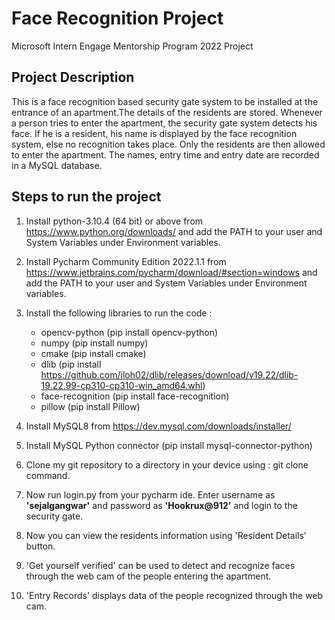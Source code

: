 # Face Recognition Project
Microsoft Intern Engage Mentorship Program 2022 Project

## Project Description
This is a face recognition based security gate system to be installed at the entrance of an apartment.The details of the residents are stored. Whenever a person tries to enter the apartment, the security gate system detects his face. If he is a resident, his name is displayed by the face recognition system, else no recognition takes place. Only the residents are then allowed to enter the apartment. The names, entry time and entry date are recorded in a MySQL database.

## Steps to run the project
1. Install python-3.10.4 (64 bit) or above from https://www.python.org/downloads/ and add the PATH to your user and System Variables under Environment variables.

2. Install Pycharm Community Edition 2022.1.1 from https://www.jetbrains.com/pycharm/download/#section=windows and add the PATH to your user and System Variables under Environment variables.

3. Install the following libraries to run the code :
     * opencv-python (pip install opencv-python)
     * numpy (pip install numpy)
     * cmake (pip install cmake)
     * dlib (pip install https://github.com/jloh02/dlib/releases/download/v19.22/dlib-19.22.99-cp310-cp310-win_amd64.whl)
     * face-recognition (pip install face-recognition)
     * pillow (pip install Pillow) 
5. Install MySQL8 from https://dev.mysql.com/downloads/installer/ 

5. Install MySQL Python connector (pip install mysql-connector-python)

6. Clone my git repository to a directory in your device using : git clone command.

7. Now run login.py from your pycharm ide. Enter username as **'sejalgangwar'** and password as **'Hookrux@912'** and login to the security gate.

8. Now you can view the residents information using 'Resident Details' button.

9. 'Get yourself verified' can be used to detect and recognize faces through the web cam of the people entering the apartment.

10. 'Entry Records' displays data of the people recognized through the web cam.
